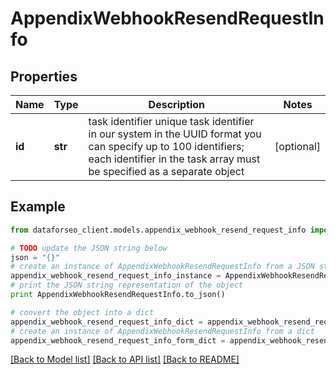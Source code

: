# AppendixWebhookResendRequestInfo


## Properties

Name | Type | Description | Notes
------------ | ------------- | ------------- | -------------
**id** | **str** | task identifier unique task identifier in our system in the UUID format you can specify up to 100 identifiers; each identifier in the task array must be specified as a separate object | [optional] 

## Example

```python
from dataforseo_client.models.appendix_webhook_resend_request_info import AppendixWebhookResendRequestInfo

# TODO update the JSON string below
json = "{}"
# create an instance of AppendixWebhookResendRequestInfo from a JSON string
appendix_webhook_resend_request_info_instance = AppendixWebhookResendRequestInfo.from_json(json)
# print the JSON string representation of the object
print AppendixWebhookResendRequestInfo.to_json()

# convert the object into a dict
appendix_webhook_resend_request_info_dict = appendix_webhook_resend_request_info_instance.to_dict()
# create an instance of AppendixWebhookResendRequestInfo from a dict
appendix_webhook_resend_request_info_form_dict = appendix_webhook_resend_request_info.from_dict(appendix_webhook_resend_request_info_dict)
```
[[Back to Model list]](../README.md#documentation-for-models) [[Back to API list]](../README.md#documentation-for-api-endpoints) [[Back to README]](../README.md)


